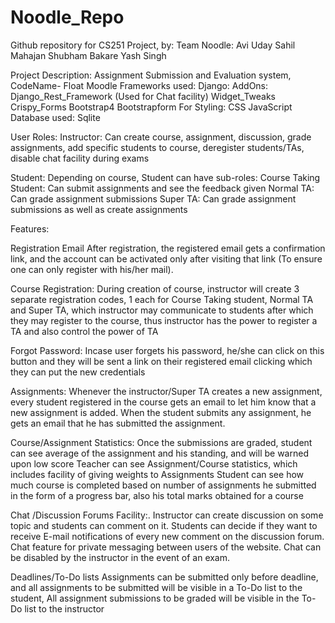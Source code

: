 # Noodle_Repo
Github repository for CS251 Project, by:
Team Noodle:
Avi Uday
Sahil Mahajan
Shubham Bakare
Yash Singh 

Project Description:
Assignment Submission and Evaluation system, CodeName- Float Moodle
Frameworks used:
Django:
	AddOns:
Django_Rest_Framework (Used for Chat facility)
Widget_Tweaks
Crispy_Forms
Bootstrap4
Bootstrapform
For Styling:
CSS
JavaScript
Database used:
Sqlite

User Roles:
Instructor:
	Can create course, assignment, discussion, grade assignments, add specific students to course, deregister students/TAs, disable chat facility during exams

Student:
	Depending on course, Student can have sub-roles:
	Course Taking Student:
		Can submit assignments and see the feedback given
	Normal TA:
		Can grade assignment submissions
	Super TA:
		Can grade assignment submissions as well as create assignments

Features:

Registration Email
After registration, the registered email gets a confirmation link, and the account can be activated only after visiting that link (To ensure one can only register with his/her mail). 

Course Registration:
During creation of course, instructor will create 3 separate registration codes, 1 each for Course Taking student, Normal TA and Super TA, which instructor may communicate to students after which they may register to the course, thus instructor has the power to register a TA and also control the power of TA

Forgot Password:
Incase user forgets his password, he/she can click on this button and they will be sent a link on their registered email clicking which they can put the new credentials

Assignments:
Whenever the instructor/Super TA creates a new assignment, every student registered in the course gets an email to let him know that a new assignment is added. 
When the student submits any assignment, he gets an email that he has submitted the assignment. 

Course/Assignment Statistics:
Once the submissions are graded, student can see average of the assignment and his standing, and will be warned upon low score
Teacher can see Assignment/Course statistics, which includes facility of giving weights to Assignments
Student can see how much course is completed based on number of assignments he submitted in the form of a progress bar, also his total marks obtained for a course

Chat /Discussion Forums Facility:.
Instructor can create discussion on some topic and students can comment on it.
Students can decide if they want to receive E-mail notifications of every new comment on the discussion forum.
Chat feature for private messaging between users of the website.
Chat can be disabled by the instructor in the event of an exam.

Deadlines/To-Do lists
Assignments can be submitted only before deadline, and all assignments to be submitted will be visible in a To-Do list to the student, All assignment submissions to be graded will be visible in the To-Do list to the instructor


